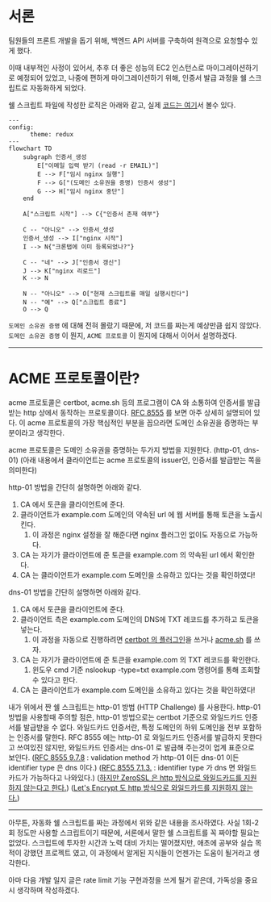 # 서론
팀원들의 프론트 개발을 돕기 위해, 백엔드 API 서버를 구축하여 원격으로 요청할수 있게 했다.

이때 내부적인 사정이 있어서, 추후 더 좋은 성능의 EC2 인스턴스로 마이그레이션하기로 예정되어 있었고,
나중에 편하게 마이그레이션하기 위해, 인증서 발급 과정을 쉘 스크립트로 자동화하게 되었다.

쉘 스크립트 파일에 작성한 로직은 아래와 같고, 실제 [코드는 여기](https://github.com/CEC-project/CEC-Back/blob/main/docker/nginx-ssl/start-certbot.sh)서 볼수 있다.
```mermaid
---
config:
      theme: redux
---
flowchart TD
    subgraph 인증서_생성
        E["이메일 입력 받기 (read -r EMAIL)"]
        E --> F["임시 nginx 실행"]
        F --> G["(도메인 소유권을 증명) 인증서 생성"]
        G --> H["임시 nginx 중단"]
    end
    
    A["스크립트 시작"] --> C{"인증서 존재 여부"}

    C -- "아니오" --> 인증서_생성
    인증서_생성 --> I["nginx 시작"]
    I --> N{"크론탭에 이미 등록되었나?"}

    C -- "네" --> J["인증서 갱신"]
    J --> K["nginx 리로드"]
    K --> N

    N -- "아니오" --> O["현재 스크립트를 매일 실행시킨다"]
    N -- "예" --> Q["스크립트 종료"]
    O --> Q
```
`도메인 소유권 증명` 에 대해 전혀 몰랐기 때문에,  저 코드를 짜는게 예상만큼 쉽지 않았다.
`도메인 소유권 증명` 이 뭔지, `ACME 프로토콜` 이 뭔지에 대해서 이어서 설명하겠다.

---

# ACME 프로토콜이란?
acme 프로토콜은 certbot, acme.sh 등의 프로그램이 CA 와 소통하여 인증서를 발급받는 http 상에서 동작하는 프로토콜이다. [RFC 8555](https://datatracker.ietf.org/doc/html/rfc8555) 를 보면 아주 상세히 설명되어 있다.
이 acme 프로토콜의 가장 핵심적인 부분을 꼽으라면 도메인 소유권을 증명하는 부분이라고 생각한다.

acme 프로토콜은 도메인 소유권을 증명하는 두가지 방법을 지원한다. (http-01, dns-01)
(아래 내용에서 클라이언트는 acme 프로토콜의 issuer인, 인증서를 발급받는 쪽을 의미한다)

http-01 방법을 간단히 설명하면 아래와 같다.
1. CA 에서 토큰을 클라이언트에 준다.
2. 클라이언트가 example.com 도메인의 약속된 url 에 웹 서버를 통해 토큰을 노출시킨다.
	1. 이 과정은 nginx 설정을 잘 해준다면 nginx 플러그인 없이도 자동으로 가능하다.
3. CA 는 자기가 클라이언트에 준 토큰을 example.com 의 약속된 url 에서 확인한다.
4. CA 는 클라이언트가 example.com 도메인을 소유하고 있다는 것을 확인하였다!

dns-01 방법을 간단히 설명하면 아래와 같다.
1. CA 에서 토큰을 클라이언트에 준다.
2. 클라이언트 측은 example.com 도메인의 DNS에 TXT 레코드를 추가하고 토큰을 넣는다.
	1. 이 과정을 자동으로 진행하려면 [certbot 의 플러그인](https://help.zerossl.com/hc/en-us/articles/4409936415001-Overview-of-the-changes-to-Wildcard-and-Multi-Domain-certificates)을 쓰거나 [acme.sh](https://help.zerossl.com/hc/en-us/articles/4409936415001-Overview-of-the-changes-to-Wildcard-and-Multi-Domain-certificates) 를 쓰자.
3. CA 는 자기가 클라이언트에 준 토큰을 example.com 의 TXT 레코드를 확인한다.
	1. 윈도우 cmd 기준 nslookup -type=txt example.com 명령어를 통해 조회할수 있다고 한다.
4. CA 는 클라이언트가 example.com 도메인을 소유하고 있다는 것을 확인하였다!

내가 위에서 짠 쉘 스크립트는 http-01 방법 (HTTP Challenge) 를 사용한다.
http-01 방법을 사용할때 주의할 점은, http-01 방법으로는 certbot 기준으로 와일드카드 인증서를 발급받을 수 없다. 와일드카드 인증서란, 특정 도메인의 하위 도메인을 전부 포함하는 인증서를 말한다. RFC 8555 에는 http-01 로 와일드카드 인증서를 발급하지 못한다고 쓰여있진 않지만, 와일드카드 인증서는 dns-01 로 발급해 주는것이 업계 표준으로 보인다.
([RFC 8555 9.7.8](https://datatracker.ietf.org/doc/html/rfc8555/#section-9.7.8) : validation method 가 http-01 이든 dns-01 이든 identifier type 은 dns 이다.)
([RFC 8555 7.1.3.](https://datatracker.ietf.org/doc/html/rfc8555/#section-7.1.3) : identifier type 가 dns 면 와일드카드가 가능하다고 나와있다.)
([하지만 ZeroSSL 은 http 방식으로 와일드카드를 지원하지 않는다고 한다.](https://help.zerossl.com/hc/en-us/articles/4409936415001-Overview-of-the-changes-to-Wildcard-and-Multi-Domain-certificates))
([Let's Encrypt 도 http 방식으로 와일드카드를 지원하지 않는다.](https://help.zerossl.com/hc/en-us/articles/4409936415001-Overview-of-the-changes-to-Wildcard-and-Multi-Domain-certificates))

---

아무튼, 자동화 쉘 스크립트를 짜는 과정에서 위와 같은 내용을 조사하였다.
사실 1회-2회 정도만 사용할 스크립트이기 때문에, 서론에서 말한 쉘 스크립트를 꼭 짜야할 필요는 없었다.
스크립트에 투자한 시간과 노력 대비 가치는 떨어졌지만, 애초에 공부와 실습 목적이 강했던 프로젝트 였고, 이 과정에서 알게된 지식들이 언젠가는 도움이 될거라고 생각한다.

아마 다음 개발 일지 글은 rate limit 기능 구현과정을 쓰게 될거 같은데, 가독성을 중요시 생각하며 작성하겠다.